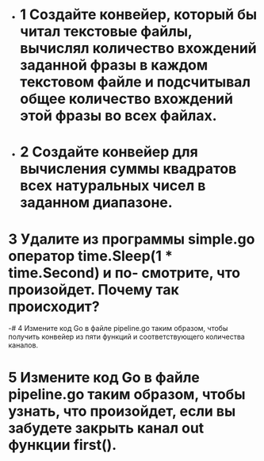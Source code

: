 - # 1 Создайте конвейер, который бы читал текстовые файлы, вычислял количество вхождений заданной фразы в каждом текстовом файле и подсчитывал общее количество вхождений этой фразы во всех файлах.

- # 2 Создайте конвейер для вычисления суммы квадратов всех натуральных чисел в заданном диапазоне.

# 3 Удалите из программы simple.go оператор time.Sleep(1 \* time.Second) и по- смотрите, что произойдет. Почему так происходит?

-# 4 Измените код Go в файле pipeline.go таким образом, чтобы получить конвейер из пяти функций и соответствующего количества каналов.

# 5 Измените код Go в файле pipeline.go таким образом, чтобы узнать, что произойдет, если вы забудете закрыть канал out функции first().
